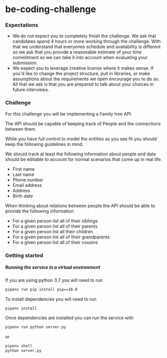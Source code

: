 # be-coding-challenge

### Expectations
- We do not expect you to completely finish the challenge. We ask that candidates spend 4 hours or more working through the challenge. With that we understand that everyones schedule and availability is different so we ask that you provide a reasonable estimate of your time commitment so we can take it into account when evaluating your submission.
- We expect you to leverage creative license where it makes sense. If you'd like to change the project structure, pull in libraries, or make assumptions about the requirements we open encourage you to do so. All that we ask is that you are prepared to talk about your choices in future interviews. 

### Challenge
For this challenge you will be implementing a Family tree API.

The API should be capable of keeping track of People and the connections between them.

While you have full control to model the entities as you see fit you should keep the following guidelines in mind.

We should track at least the following information about people and data should be editable to account for normal scenarios that come up in real life.
- First name
- Last name
- Phone number
- Email address
- Address
- Birth date

When thinking about relations between people the API should be able to provide the following information
- For a given person list all of their siblings
- For a given person list all of their parents
- For a given person list all their children
- For a given person list all of their grandparents
- For a given person list all of their cousins

### Getting started

##### Running the service in a virtual environment
If you are using python 3.7 you will need to run
```bash
pipenv run pip install pip==18.0
```

To install dependencies you will need to run
```bash
pipenv install
```

Once dependencies are installed you can run the service with
```bash
pipenv run python server.py
```
or
```bash
pipenv shell
python server.py
```